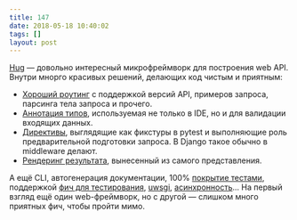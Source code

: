 ```yaml
---
title: 147
date: 2018-05-18 10:40:02
tags: []
layout: post
---
```


[Hug](http://www.hug.rest/) — довольно интересный микрофреймворк для построения web API. Внутри мнорго красивых решений, делающих код чистым и приятным:

+ [Хороший роутинг](http://www.hug.rest/website/learn/routing) с поддержкой версий API, примеров запроса, парсинга тела запроса и прочего.
+ [Аннотация типов](http://www.hug.rest/website/learn/type_annotation), используемая не только в IDE, но и для валидации входящих данных.
+ [Директивы](http://www.hug.rest/website/learn/directives), выглядящие как фикстуры в pytest и выполняющие роль предварительной подготовки запроса. В Django такое обычно в middleware делают.
+ [Рендеринг результата](http://www.hug.rest/website/learn/output_formats), вынесенный из самого представления.

А ещё CLI, автогенерация документации, 100% [покрытие тестами](https://coveralls.io/github/timothycrosley/hug?branch=master), поддержкой [фич для тестирования](https://github.com/timothycrosley/hug#testing-hug-apis), [uwsgi](https://github.com/timothycrosley/hug#running-hug-with-other-wsgi-based-servers), [асинхронность](https://github.com/timothycrosley/hug#asyncio-support)... На первый взгляд ещё один web-фреймворк, но с другой — слишком много приятных фич, чтобы пройти мимо.
